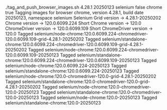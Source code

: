 ./tag_and_push_browser_images.sh 4.28.1 20250123 selenium false chrome true
Tagging images for browser chrome, version 4.28.1, build date 20250123, namespace selenium
Selenium Grid version -> 4.28.1-20250202
Chrome version -> 120.0.6099.224
Short Chrome version -> 120.0
ChromeDriver version -> 120.0.6099.109
Short ChromeDriver version -> 120.0
Tagged selenium/node-chrome:120.0.6099.224-chromedriver-120.0.6099.109-grid-4.28.1-20250202
Tagged selenium/standalone-chrome:120.0.6099.224-chromedriver-120.0.6099.109-grid-4.28.1-20250202
Tagged selenium/node-chrome:120.0.6099.224-chromedriver-120.0.6099.109-20250123
Tagged selenium/standalone-chrome:120.0.6099.224-chromedriver-120.0.6099.109-20250123
Tagged selenium/node-chrome:120.0.6099.224-20250123
Tagged selenium/standalone-chrome:120.0.6099.224-20250123
Tagged selenium/node-chrome:120.0-chromedriver-120.0-grid-4.28.1-20250202
Tagged selenium/standalone-chrome:120.0-chromedriver-120.0-grid-4.28.1-20250202
Tagged selenium/node-chrome:120.0-chromedriver-120.0-20250123
Tagged selenium/standalone-chrome:120.0-chromedriver-120.0-20250123
Tagged selenium/node-chrome:120.0-20250123
Tagged selenium/standalone-chrome:120.0-20250123
